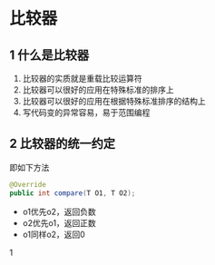 # 比较器

## 1 什么是比较器

1. 比较器的实质就是重载比较运算符
2. 比较器可以很好的应用在特殊标准的排序上
3. 比较器可以很好的应用在根据特殊标准排序的结构上
4. 写代码变的异常容易，易于范围编程

## 2 比较器的统一约定

即如下方法

```java
@Override
public int compare(T O1, T O2);
```

- o1优先o2，返回负数
- o2优先o1，返回正数
- o1同样o2，返回0



1